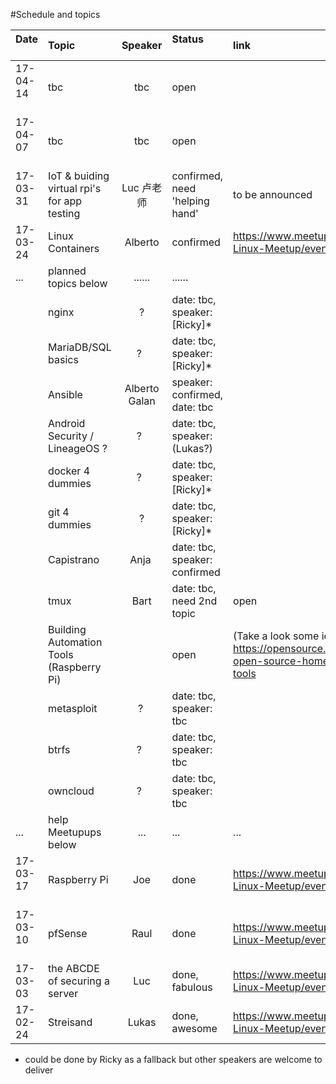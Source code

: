 #Schedule and topics


| Date          | Topic         | Speaker  |Status                    | link           |
| ------------- |:--------------|:--------:|:-------------------------|:-------------|
| 17-04-14      | tbc           | tbc      | open                     |
| 17-04-07      | tbc           | tbc      | open                     |
| 17-03-31      | IoT & buiding virtual rpi's for app testing | Luc 卢老师| confirmed, need 'helping hand' | to be announced
| 17-03-24      | Linux Containers | Alberto  | confirmed  | https://www.meetup.com/Shanghai-Linux-Meetup/events/237978511/
|...            | planned topics below | ...... | ......  |                   
|        | nginx        | ?   | date: tbc, speaker: [Ricky]* |
|        | MariaDB/SQL basics  | ?   | date: tbc, speaker: [Ricky]*  |
|        | Ansible      | Alberto Galan | speaker: confirmed, date: tbc |
|        | Android Security / LineageOS ?  | ?   | date: tbc, speaker: (Lukas?)  |
|        | docker 4 dummies  | ?   | date: tbc, speaker: [Ricky]*  |
|        | git 4 dummies | ? | date: tbc, speaker: [Ricky]*  |
|        | Capistrano |  Anja  | date: tbc, speaker: confirmed  |
|        | tmux          | Bart | date: tbc, need 2nd topic | open   |
|        | Building Automation Tools (Raspberry Pi)     |     | open     | (Take a look some ideas) https://opensource.com/life/16/3/5-open-source-home-automation-tools
|        | metasploit |  ?  | date: tbc, speaker: tbc  |
|        | btrfs        | ?   | date: tbc, speaker: tbc  |
|        | owncloud     | ?   | date: tbc, speaker: tbc  |
|...     | help Meetupups below     | ...    | ...     |...
| 17-03-17      | Raspberry Pi | Joe | done  | https://www.meetup.com/Shanghai-Linux-Meetup/events/238234568/
| 17-03-10      | pfSense      | Raul | done  | https://www.meetup.com/Shanghai-Linux-Meetup/events/238109581/
| 17-03-03      | the ABCDE of securing a server | Luc | done, fabulous | https://www.meetup.com/Shanghai-Linux-Meetup/events/237752035/
| 17-02-24      | Streisand     | Lukas    | done, awesome     |https://www.meetup.com/Shanghai-Linux-Meetup/events/237645001/

* could be done by Ricky as a fallback but other speakers are welcome to deliver
